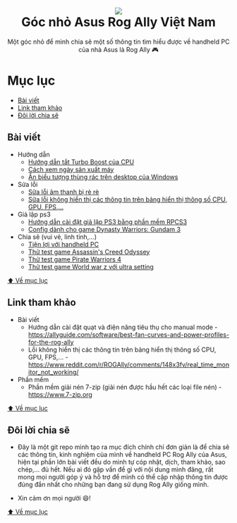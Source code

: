 <h1 align="center">
  <img src="https://raw.githubusercontent.com/kytosai/rog-ally-vietnam/main/cover.jpg">
  <br />
  Góc nhỏ Asus Rog Ally Việt Nam
</h1>

<div align="center">
Một góc nhỏ để mình chia sẽ một số thông tin tìm hiểu được về handheld PC của nhà Asus là Rog Ally 🎮
</div>

# Mục lục

- [Bài viết](#bài-viết)
- [Link tham khảo](#link-tham-khảo)
- [Đôi lời chia sẽ](#đôi-lời-chia-sẽ)

## Bài viết

- Hướng dẫn
  - [Hướng dẫn tắt Turbo Boost của CPU](./huong-dan/huong-dan-tat-turbo-boost-cua-cpu)
  - [Cách xem ngày sản xuất máy](./huong-dan/cach-xem-ngay-san-xuat-may)
  - [Ẩn biểu tượng thùng rác trên desktop của Windows](./huong-dan/an-bieu-tuong-thung-rac-tren-windows)
- Sửa lỗi
  - [Sữa lỗi âm thanh bị rè rè](./sua-loi/sua-loi-am-thanh-bi-re-re)
  - [Sữa lỗi không hiển thị các thông tin trên bảng hiển thị thông số CPU, GPU, FPS,...](./sua-loi/sua-loi-khong-hien-thi-cac-thong-tin-tren-bang-hien-thi-thong-so-cpu-gpu-fps)
- Giả lập ps3
  - [Hướng dẫn cài đặt giả lập PS3 bằng phần mềm RPCS3](./ps3/huong-dan-cai-dat-gia-lap-ps3)
  - [Config dành cho game Dynasty Warriors: Gundam 3](./ps3/game-dynasty-warriors-gundam-3)
- Chia sẽ (vui vẻ, linh tinh,...)
  - [Tiện lợi với handheld PC](./chia-se/tien-loi-voi-handheld-pc)
  - [Thử test game Assassin's Creed Odyssey](./chia-se/thu-test-game-assassin-creed-odyssey)
  - [Thử test game Pirate Warriors 4](./chia-se/thu-test-game-pirate-warriors-4)
  - [Thử test game World war z với ultra setting](./chia-se/thu-test-game-world-war-z-voi-ultra-setting)

[⬆️ Về mục lục](#mục-lục)

## Link tham khảo

- Bài viết
  - Hướng dẫn cài đặt quạt và điện năng tiêu thụ cho manual mode - https://allyguide.com/software/best-fan-curves-and-power-profiles-for-the-rog-ally
  - Lỗi không hiển thị các thông tin trên bảng hiển thị thông số CPU, GPU, FPS,... - https://www.reddit.com/r/ROGAlly/comments/148x3fv/real_time_monitor_not_working/
- Phần mềm
  - Phần mềm giải nén 7-zip (giải nén được hầu hết các loại file nén) - https://www.7-zip.org

[⬆️ Về mục lục](#mục-lục)

## Đôi lời chia sẽ

- Đây là một git repo mình tạo ra mục đích chính chỉ đơn giản là để chia sẽ các thông tin, kinh nghiệm của mình về handheld PC Rog Ally của Asus, hiện tại phần lớn bài viết đều do mình tự cóp nhặt, dịch, tham khảo, sao chép,... đủ hết. Nếu ai đó gặp vấn đề gì với nội dung mình đăng, rất mong mọi người góp ý và hỗ trợ để mình có thể cập nhập thông tin được đúng đắn nhất cho những bạn đang sử dụng Rog Ally giống mình.

- Xin cảm ơn mọi người 😄!

[⬆️ Về mục lục](#mục-lục)
